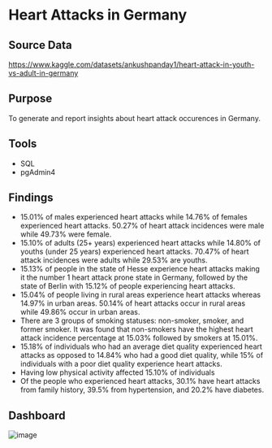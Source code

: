 # Heart Attacks in Germany
## Source Data
https://www.kaggle.com/datasets/ankushpanday1/heart-attack-in-youth-vs-adult-in-germany

## Purpose
To generate and report insights about heart attack occurences in Germany.

## Tools
- SQL
- pgAdmin4

## Findings
- 15.01% of males experienced heart attacks while 14.76% of females experienced heart attacks. 50.27% of heart attack incidences were male while 49.73% were female.
- 15.10% of adults (25+ years) experienced heart attacks while 14.80% of youths (under 25 years) experienced heart attacks. 70.47% of heart attack incidences were adults while 29.53% are youths.
- 15.13% of people in the state of Hesse experience heart attacks making it the number 1 heart attack prone state in Germany, followed by the state of Berlin with 15.12% of people experiencing heart attacks.
- 15.04% of people living in rural areas experience heart attacks whereas 14.97% in urban areas. 50.14% of heart attacks occur in rural areas while 49.86% occur in urban areas.
- There are 3 groups of smoking statuses: non-smoker, smoker, and former smoker. It was found that non-smokers have the highest heart attack incidence percentage at 15.03% followed by smokers at 15.01%.
- 15.18% of individuals who had an average diet quality experienced heart attacks as opposed to 14.84% who had a good diet quality, while 15% of individuals with a poor diet quality experience heart attacks.
- Having low physical activity affected 15.10% of individuals 
- Of the people who experienced heart attacks, 30.1% have heart attacks from family history, 39.5% from hypertension, and 20.2% have diabetes.

## Dashboard
![image](https://github.com/user-attachments/assets/ad2908df-43de-498d-bbfe-9761ae1195b2)

 

